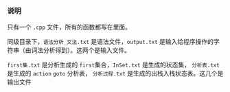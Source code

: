 ### 说明
只有一个 `.cpp` 文件，所有的函数都写在里面。

同级目录下，`语法分析_文法.txt` 是语法文件，`output.txt` 是输入给程序操作的字符串（由词法分析得到）。这两个是输入文件。

`first集.txt` 是分析生成的 `first`集合，`InSet.txt` 是生成的状态集， `分析表.txt` 是生成的 `action` `goto` 分析表，
`分析过程.txt` 是生成的出栈入栈状态表。这几个是输出文件
